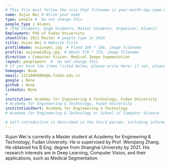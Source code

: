 ```yaml
---
# This file must follow the rule that filename is year-month-day-name.md .
name: Xujun Wei # Write your name
type: people #  Do not change this
people_type : Alumni
# [PhD Students, EngD Students, Master Students, Organizer, Alumni]
Employment: PhD of Fudan University
showtitle: 2021 Master # people_type in 201X
title: Xujun Wei # Website Title
profileName: xujunwei.jpg  # Fixed 186 * 186, image filename
profile: xujunweiBig.jpg  # About 570 * 725, image filename
direction : Computer Vision, Medical Image Segmentation
layout: peoplepost  #  Do not change this
# if you have the items listed below, please write here; if not, please write None.
homepage: None
email: 21210860084@m.fudan.edu.cn
google : None
github : None
linkedin: None
# 
institution: Academy for Engineering & Technology, Fudan University
# Academy for Engineering & Technology, Fudan University
institutionShort: Academy for Engineering & Technology
# Academy for Engineering & Technology or School of Computer Science

# Self-introduction is described in the third person, including information such as educational experience
---
```


Xujun Wei is currently a Master student at Academy for Engineering & Technology, Fudan University. He is supervised by Prof. Wenqiang Zhang. He obtained his B.Eng. degree from Shanghai University by 2021. His research interests are in Deep Learning, Computer Vision, and their applications, such as Medical Segmentation.